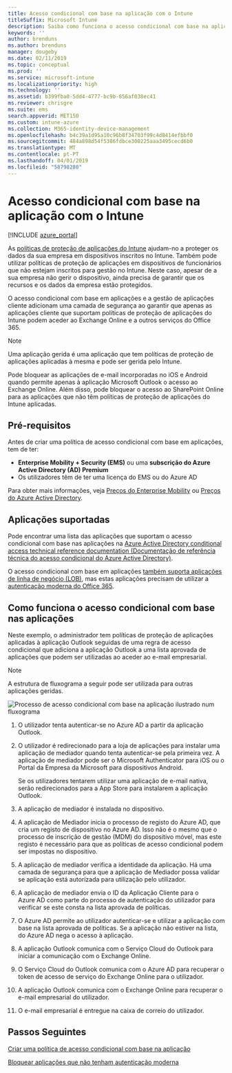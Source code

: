 ```yaml
---
title: Acesso condicional com base na aplicação com o Intune
titleSuffix: Microsoft Intune
description: Saiba como funciona o acesso condicional com base na aplicação com o Intune.
keywords: ''
author: brenduns
ms.author: brenduns
manager: dougeby
ms.date: 02/11/2019
ms.topic: conceptual
ms.prod: ''
ms.service: microsoft-intune
ms.localizationpriority: high
ms.technology: ''
ms.assetid: b399fba0-5dd4-4777-bc9b-856af038ec41
ms.reviewer: chrisgre
ms.suite: ems
search.appverid: MET150
ms.custom: intune-azure
ms.collection: M365-identity-device-management
ms.openlocfilehash: b4c39a1d95a10c96b8f34703f99c4d8414efbbf0
ms.sourcegitcommit: 484a898d54f5386fdbce300225aaa3495cecd6b0
ms.translationtype: MT
ms.contentlocale: pt-PT
ms.lasthandoff: 04/01/2019
ms.locfileid: "58798280"
---
```

# <a name="app-based-conditional-access-with-intune"></a>Acesso condicional com base na aplicação com o Intune

[!INCLUDE [azure_portal](./includes/azure_portal.md)]

As [políticas de proteção de aplicações do Intune](app-protection-policy.md) ajudam-no a proteger os dados da sua empresa em dispositivos inscritos no Intune. Também pode utilizar políticas de proteção de aplicações em dispositivos de funcionários que não estejam inscritos para gestão no Intune. Neste caso, apesar de a sua empresa não gerir o dispositivo, ainda precisa de garantir que os recursos e os dados da empresa estão protegidos.

O acesso condicional com base em aplicações e a gestão de aplicações cliente adicionam uma camada de segurança ao garantir que apenas as aplicações cliente que suportam políticas de proteção de aplicações do Intune podem aceder ao Exchange Online e a outros serviços do Office 365.

> [!NOTE]
> Uma aplicação gerida é uma aplicação que tem políticas de proteção de aplicações aplicadas à mesma e pode ser gerida pelo Intune.

Pode bloquear as aplicações de e-mail incorporadas no iOS e Android quando permite apenas à aplicação Microsoft Outlook o acesso ao Exchange Online. Além disso, pode bloquear o acesso ao SharePoint Online para as aplicações que não têm políticas de proteção de aplicações do Intune aplicadas.

## <a name="prerequisites"></a>Pré-requisitos
Antes de criar uma política de acesso condicional com base em aplicações, tem de ter:

- **Enterprise Mobility + Security (EMS)** ou uma **subscrição do Azure Active Directory (AD) Premium**
- Os utilizadores têm de ter uma licença do EMS ou do Azure AD

Para obter mais informações, veja [Preços do Enterprise Mobility](https://www.microsoft.com/cloud-platform/enterprise-mobility-pricing) ou [Preços do Azure Active Directory](https://azure.microsoft.com/pricing/details/active-directory/).

## <a name="supported-apps"></a>Aplicações suportadas

Pode encontrar uma lista das aplicações que suportam o acesso condicional com base nas aplicações na [Azure Active Directory conditional access technical reference documentation (Documentação de referência técnica do acesso condicional do Azure Active Directory)](https://docs.microsoft.com/azure/active-directory/active-directory-conditional-access-technical-reference).

O acesso condicional com base em aplicações [também suporta aplicações de linha de negócio (LOB)](app-modern-authentication-block.md), mas estas aplicações precisam de utilizar a [autenticação moderna do Office 365](https://support.office.com/article/Using-Office-365-modern-authentication-with-Office-clients-776c0036-66fd-41cb-8928-5495c0f9168a). 

## <a name="how-app-based-conditional-access-works"></a>Como funciona o acesso condicional com base nas aplicações

Neste exemplo, o administrador tem políticas de proteção de aplicações aplicadas à aplicação Outlook seguidas de uma regra de acesso condicional que adiciona a aplicação Outlook a uma lista aprovada de aplicações que podem ser utilizadas ao aceder ao e-mail empresarial.

> [!NOTE]
> A estrutura de fluxograma a seguir pode ser utilizada para outras aplicações geridas.

![Processo de acesso condicional com base na aplicação ilustrado num fluxograma](./media/ca-intune-common-ways-3.png)

1. O utilizador tenta autenticar-se no Azure AD a partir da aplicação Outlook.

2. O utilizador é redirecionado para a loja de aplicações para instalar uma aplicação de mediador quando tenta autenticar-se pela primeira vez. A aplicação de mediador pode ser o Microsoft Authenticator para iOS ou o Portal da Empresa da Microsoft para dispositivos Android.

   Se os utilizadores tentarem utilizar uma aplicação de e-mail nativa, serão redirecionados para a App Store para instalarem a aplicação Outlook.

3. A aplicação de mediador é instalada no dispositivo.

4. A aplicação de Mediador inicia o processo de registo do Azure AD, que cria um registo de dispositivo no Azure AD. Isso não é o mesmo que o processo de inscrição de gestão (MDM) do dispositivo móvel, mas este registo é necessário para que as políticas de acesso condicional podem ser impostas no dispositivo.

5. A aplicação de mediador verifica a identidade da aplicação. Há uma camada de segurança para que a aplicação de Mediador possa validar se aplicação está autorizada para utilização pelo utilizador.

6. A aplicação de mediador envia o ID da Aplicação Cliente para o Azure AD como parte do processo de autenticação do utilizador para verificar se este consta na lista aprovada de políticas.

7. O Azure AD permite ao utilizador autenticar-se e utilizar a aplicação com base na lista aprovada de políticas. Se a aplicação não estiver na lista, do Azure AD nega o acesso à aplicação.

8. A aplicação Outlook comunica com o Serviço Cloud do Outlook para iniciar a comunicação com o Exchange Online.

9. O Serviço Cloud do Outlook comunica com o Azure AD para recuperar o token de acesso de serviço do Exchange Online para o utilizador.

10. A aplicação Outlook comunica com o Exchange Online para recuperar o e-mail empresarial do utilizador.

11. O e-mail empresarial é entregue na caixa de correio do utilizador.

## <a name="next-steps"></a>Passos Seguintes
[Criar uma política de acesso condicional com base na aplicação](app-based-conditional-access-intune-create.md)

[Bloquear aplicações que não tenham autenticação moderna](app-modern-authentication-block.md)
